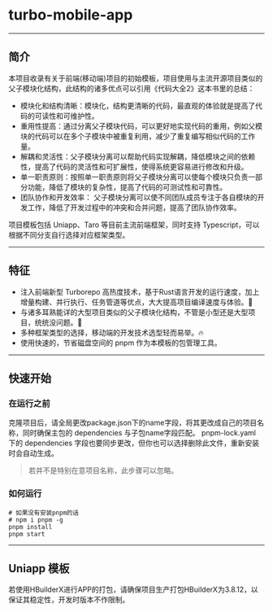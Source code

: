 # turbo-mobile-app

---

## 简介

本项目收录有关于前端(移动端)项目的初始模板，项目使用与主流开源项目类似的父子模块化结构，此结构的诸多优点可以引用《代码大全2》这本书里的总结：

- 模块化和结构清晰：模块化，结构更清晰的代码，最直观的体验就是提高了代码的可读性和可维护性。
- 重用性提高：通过分离父子模块代码，可以更好地实现代码的重用，例如父模块的代码可以在多个子模块中被重复利用，减少了重复编写相似代码的工作量。
- 解耦和灵活性：父子模块分离可以帮助代码实现解耦，降低模块之间的依赖性，提高了代码的灵活性和可扩展性，使得系统更容易进行修改和升级。
- 单一职责原则：按照单一职责原则将父子模块分离可以使每个模块只负责一部分功能，降低了模块的复杂性，提高了代码的可测试性和可靠性。
- 团队协作和开发效率： 父子模块分离可以使不同团队成员专注于各自模块的开发工作，降低了开发过程中的冲突和合并问题，提高了团队协作效率。

项目模板包括 Uniapp、Taro 等目前主流前端框架，同时支持 Typescript，可以根据不同分支自行选择对应框架类型。

---
## 特征

- 注入前端新型 Turborepo 高热度技术，基于Rust语言开发的运行速度，加上增量构建、并行执行、任务管道等优点，大大提高项目编译速度与体验。🚀
- 与诸多耳熟能详的大型项目类似的父子模块化结构，不管是小型还是大型项目，统统没问题。🌈
- 多种框架类型的选择，移动端的开发技术选型轻而易举。🔥
- 使用快速的，节省磁盘空间的 pnpm 作为本模板的包管理工具。

---
## 快速开始

### 在运行之前

克隆项目后，请全局更改package.json下的name字段，将其更改成自己的项目名称，同时确保主包的 dependencies 与子包name字段匹配。
pnpm-lock.yaml 下的 dependencies 字段也要同步更改，但你也可以选择删除此文件，重新安装时会自动生成。

> 若并不是特别在意项目名称，此步骤可以忽略。

### 如何运行

```shell
# 如果没有安装pnpm的话
# npm i pnpm -g
pnpm install
pnpm start
```

---
## Uniapp 模板

若使用HBuilderX进行APP的打包，请确保项目生产打包HBuilderX为3.8.12，以保证其稳定性，开发时版本不作限制。

